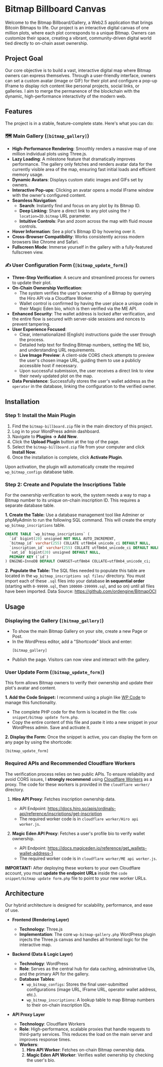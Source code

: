 # Bitmap Billboard Canvas

Welcome to the Bitmap Billboard/Gallery, a Web2.5 application that brings Bitcoin Bitmaps to life. Our project is an interactive digital canvas of one million plots, where each plot corresponds to a unique Bitmap. Owners can customize their space, creating a vibrant, community-driven digital world tied directly to on-chain asset ownership.

## Project Goal

Our core objective is to build a vast, interactive digital map where Bitmap owners can express themselves. Through a user-friendly interface, owners can set a custom avatar (image or GIF) for their plot and configure a pop-up IFrame to display rich content like personal projects, social links, or galleries. I aim to merge the permanence of the blockchain with the dynamic, high-performance interactivity of the modern web.

## Features

The project is in a stable, feature-complete state. Here's what you can do:

### 🗺️ Main Gallery (`[bitmap_gallery]`)

  - **High-Performance Rendering**: Smoothly renders a massive map of one million individual plots using Three.js.
  - **Lazy Loading**: A milestone feature that dramatically improves performance. The gallery only fetches and renders avatar data for the currently visible area of the map, ensuring fast initial loads and efficient memory usage.
  - **Dynamic Avatars**: Displays custom static images and GIFs set by owners.
  - **Interactive Pop-ups**: Clicking an avatar opens a modal IFrame window with the owner's configured content.
  - **Seamless Navigation**:
      - **Search**: Instantly find and focus on any plot by its Bitmap ID.
      - **Deep Linking**: Share a direct link to any plot using the `?location=ID.bitmap` URL parameter.
      - **Intuitive Controls**: Pan and zoom across the map with fluid mouse controls.
  - **Hover Information**: See a plot's Bitmap ID by hovering over it.
  - **Cross-Browser Compatibility**: Works consistently across modern browsers like Chrome and Safari.
  - **Fullscreen Mode**: Immerse yourself in the gallery with a fully-featured fullscreen view.

### ✍️ User Configuration Form (`[bitmap_update_form]`)

  - **Three-Step Verification**: A secure and streamlined process for owners to update their plot.
  - **On-Chain Ownership Verification**:
      - The system verifies the user's ownership of a Bitmap by querying the Hiro API via a Cloudflare Worker.
      - Wallet control is confirmed by having the user place a unique code in their Magic Eden bio, which is then verified via the ME API.
  - **Enhanced Security**: The wallet address is locked after verification, and the entire flow is secured with server-side sessions and nonces to prevent tampering.
  - **User Experience Focused**:
      - Clear, internationalized (English) instructions guide the user through the process.
      - Detailed help text for finding Bitmap numbers, setting the ME bio, and understanding URL requirements.
      - **Live Image Preview**: A client-side CORS check attempts to preview the user's chosen image URL, guiding them to use a publicly accessible host if necessary.
      - Upon successful submission, the user receives a direct link to view their newly updated plot on the map.
  - **Data Persistence**: Successfully stores the user's wallet address as the `operator` in the database, linking the configuration to the verified owner.

## Installation

### Step 1: Install the Main Plugin

1.  Find the `bitmap-billboard.zip` file in the main directory of this project.
2.  Log in to your WordPress admin dashboard.
3.  Navigate to **Plugins → Add New**.
4.  Click the **Upload Plugin** button at the top of the page.
5.  Select the `bitmap-billboard.zip` file from your computer and click **Install Now**.
6.  Once the installation is complete, click **Activate Plugin**.

Upon activation, the plugin will automatically create the required `wp_bitmap_configs` database table.

### Step 2: Create and Populate the Inscriptions Table

For the ownership verification to work, the system needs a way to map a Bitmap number to its unique on-chain inscription ID. This requires a separate database table.

**1. Create the Table:**
Use a database management tool like Adminer or phpMyAdmin to run the following SQL command. This will create the empty `wp_bitmap_inscriptions` table.

```sql
CREATE TABLE `wp_bitmap_inscriptions` (
  `id` bigint(20) unsigned NOT NULL AUTO_INCREMENT,
  `bitmap_id` varchar(255) COLLATE utf8mb4_unicode_ci DEFAULT NULL,
  `inscription_id` varchar(255) COLLATE utf8mb4_unicode_ci DEFAULT NULL,
  `sat_id` bigint(20) unsigned DEFAULT NULL,
  PRIMARY KEY (`id`)
) ENGINE=InnoDB DEFAULT CHARSET=utf8mb4 COLLATE=utf8mb4_unicode_ci;
```

**2. Populate the Table:**
The SQL files needed to populate this table are located in the `wp_bitmap_inscriptions sql files/` directory. You must import each of these `.sql` files into your database **in sequential order** (starting with `0-99999.sql`, then `100000-199999.sql`, and so on) until all files have been imported.
Data Source: https://github.com/ordengine/BitmapOCI
## Usage

### Displaying the Gallery (`[bitmap_gallery]`)

  - To show the main Bitmap Gallery on your site, create a new Page or Post.
  - In the WordPress editor, add a "Shortcode" block and enter:
    ```
    [bitmap_gallery]
    ```
  - Publish the page. Visitors can now view and interact with the gallery.

### User Update Form (`[bitmap_update_form]`)

This form allows Bitmap owners to verify their ownership and update their plot's avatar and content.

**1. Add the Code Snippet:**
I recommend using a plugin like [WP Code](https://wordpress.org/plugins/insert-headers-and-footers/) to manage this functionality.

  - The complete PHP code for the form is located in the file: `code snippet/bitmap update form.php`.
  - Copy the entire content of this file and paste it into a new snippet in your WordPress admin. Save and activate it.

**2. Display the Form:**
Once the snippet is active, you can display the form on any page by using the shortcode:

```
[bitmap_update_form]
```

### Required APIs and Recommended Cloudflare Workers

The verification process relies on two public APIs. To ensure reliability and avoid CORS issues, I **strongly recommend** using [Cloudflare Workers](https://developers.cloudflare.com/workers/) as a proxy. The code for these workers is provided in the `cloudflare worker/` directory.

1.  **Hiro API Proxy**: Fetches inscription ownership data.

      - API Endpoint: https://docs.hiro.so/apis/ordinals-api/reference/inscriptions/get-inscription
      - The required worker code is in `cloudflare worker/Hiro api worker.js`.

3.  **Magic Eden API Proxy**: Fetches a user's profile bio to verify wallet ownership.

      - API Endpoint: https://docs.magiceden.io/reference/get_wallets-wallet-address-1
      - The required worker code is in `cloudflare worker/ME api worker.js`.

**IMPORTANT:** After deploying these workers to your own Cloudflare account, you must **update the endpoint URLs** inside the `code snippet/bitmap update form.php` file to point to your new worker URLs.

## Architecture

Our hybrid architecture is designed for scalability, performance, and ease of use.

  - **Frontend (Rendering Layer)**

      - **Technology**: Three.js
      - **Implementation**: The core `wp-bitmap-gallery.php` WordPress plugin injects the Three.js canvas and handles all frontend logic for the interactive map.

  - **Backend (Data & Logic Layer)**

      - **Technology**: WordPress
      - **Role**: Serves as the central hub for data caching, administrative UIs, and the primary API for the gallery.
      - **Database Tables**:
          - `wp_bitmap_configs`: Stores the final user-submitted configurations (image URL, IFrame URL, operator wallet address, etc.).
          - `wp_bitmap_inscriptions`: A lookup table to map Bitmap numbers to their on-chain inscription IDs.

  - **API Proxy Layer**

      - **Technology**: Cloudflare Workers
      - **Role**: High-performance, scalable proxies that handle requests to third-party services. This reduces the load on the main server and improves response times.
      - **Workers**:
        1.  **Hiro API Worker**: Fetches on-chain Bitmap ownership data.
        2.  **Magic Eden API Worker**: Verifies wallet ownership by checking the user's bio.
